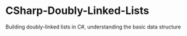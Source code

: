 # CSharp-Doubly-Linked-Lists
Building doubly-linked lists in C#, understanding the basic data structure
